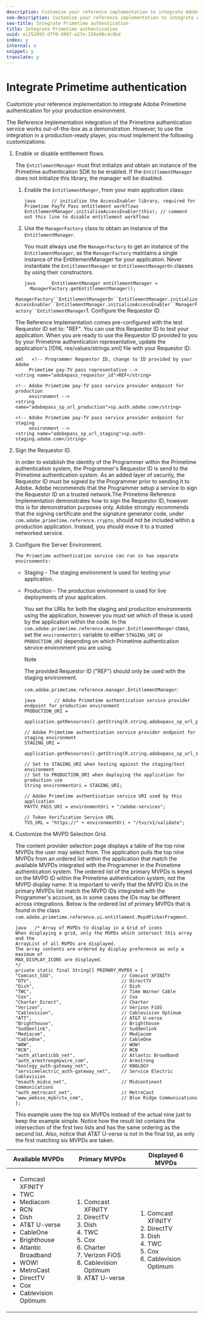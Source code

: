 ```yaml
---
description: Customize your reference implementation to integrate Adobe Primetime authentication for your production environment.
seo-description: Customize your reference implementation to integrate Adobe Primetime authentication for your production environment.
seo-title: Integrate Primetime authentication
title: Integrate Primetime authentication
uuid: ec252893-d7f0-4997-a27e-159e98c4c9bd
index: y
internal: n
snippet: y
translate: y
---
```


# Integrate Primetime authentication

Customize your reference implementation to integrate Adobe Primetime authentication for your production environment.

The Reference Implementation integration of the Primetime authentication service works out-of-the-box as a demonstration. However, to use the integration in a production-ready player, you must implement the following customizations: 

1. Enable or disable entitlement flows.

   The `EntitlementManager` must first initialize and obtain an instance of the Primetime authentication SDK to be enabled. If the `EntitlementManager` does not initialize this library, the manager will be disabled.
   1. Enable the `EntitlementManger`, from your main application class:
   
   
      ```
      java      // initialize the AccessEnabler library, required for Primetime PayTV Pass entitlement workflows 
      EntitlementManager.initializeAccessEnabler(this); // comment out this line to disable entitlement workflows
      ```
   
   1. Use the `ManagerFactory` class to obtain an instance of the `EntitlementManager`.
   
      You must always use the `ManagerFactory` to get an instance of the `EntitlementManager`, as the `ManagerFactory` maintains a single instance of the EntitlementManager for your application. Never instantiate the `EntitlementManager` or `EntitlementManagerOn` classes by using their constructors.    
      ```
      java      EntitlementManager entitlementManager =  
        ManagerFactory.getEntitlementManager();
      ```
   

   `ManagerFactory``EntitlementManagerOn``EntitlementManager.initializeAccessEnabler``EntitlementManager.initializeAccessEnabler``ManagerFactory``EntitlementManager`1. Configure the Requestor ID.

   The Reference Implementation comes pre-configured with the test Requestor ID set to: "REF". You can use this Requestor ID to test your application. When you are ready to use the Requestor ID provided to you by your Primetime authentication representative, update the application's [!DNL res/values/strings.xml] file with your Requestor ID. 
   ```
   xml   <!-- Programmer Requestor ID, change to ID provided by your Adobe  
        Primetime pay-TV pass representative --> 
   <string name="adobepass_requestor_id">REF</string> 
    
   <!-- Adobe Primetime pay-TV pass service provider endpoint for production 
        environment --> 
   <string name="adobepass_sp_url_production">sp.auth.adobe.com</string> 
    
   <!-- Adobe Primetime pay-TV pass service provider endpoint for staging  
        environment --> 
   <string name="adobepass_sp_url_staging">sp.auth-staging.adobe.com</string>
   ```


1. Sign the Requestor ID.

   In order to establish the identity of the Programmer within the Primetime authentication system, the Programmer's Requestor ID is send to the Primetime authentication system. As an added layer of security, the Requestor ID must be signed by the Programmer prior to sending it to Adobe. Adobe recommends that the Programmer setup a service to sign the Requestor ID on a trusted network.The Primetime Reference Implementation demonstrates how to sign the Requestor ID, however this is for demonstration purposes only. Adobe strongly recommends that the signing certificate and the signature generator code, under `com.adobe.primetime.reference.crypto`, should not be included within a production application. Instead, you should move it to a trusted networked service. 

1. Configure the Server Environment.

       The Primetime authentication service can run in two separate environments:    
    * Staging - The staging environment is used for testing your application.    
    * Production - The production environment is used for live deployments of your application.    
    
    
       You set the URIs for both the staging and production environments using the application, however you must set which of these is used by the application within the code. In the `com.adobe.primetime.reference.manager.EntitlementManger` class, set the `environmentUri` variable to either `STAGING_URI` or `PRODUCTION_URI` depending on which Primetime authentication service environment you are using. 
       >[!NOTE]
       >
       >The provided Requestor ID ("REF") should only be used with the staging environment.

    
       `com.adobe.primetime.reference.manager.EntitlementManager`: 
    
       ```
       java       // Adobe Primetime authentication service provider endpoint for production environment 
       PRODUCTION_URI = 
         application.getResources().getString(R.string.adobepass_sp_url_production); 
        
       // Adobe Primetime authentication service provider endpoint for staging environment 
       STAGING_URI = 
         application.getResources().getString(R.string.adobepass_sp_url_staging); 
        
       // Set to STAGING_URI when testing against the staging/test environment 
       // Set to PRODUCTION_URI when deploying the application for production use 
       String environmentUri = STAGING_URI; 
        
       // Adobe Primetime authentication service URI used by this application 
       PAYTV_PASS_URI = environmentUri + "/adobe-services"; 
        
       // Token Verification Service URL 
       TVS_URL = "https://" + environmentUri + "/tvs/v1/validate";
       ```
    
1. Customize the MVPD Selection Grid.

   The content provider selection page displays a table of the top nine MVPDs the user may select from. The application pulls the top nine MVPDs from an ordered list within the application that match the available MVPDs integrated with the Programmer in the Primetime authentication system. The ordered list of the primary MVPDs is keyed on the MVPD ID within the Primetime authentication system, not the MVPD display name. It is important to verify that the MVPD IDs in the primary MVPDs list match the MVPD IDs integrated with the Programmer's account, as in some cases the IDs may be different across integrations. Below is the ordered list of primary MVPDs that is found in the class `com.adobe.primetime.reference.ui.entitlement.MvpdPickerFragment`. 
   ```
   java   /* Array of MVPDs to display in a Grid of icons 
   When displaying a grid, only the MVPDs which intersect this array and the 
   ArrayList of all MVPDs are displayed. 
   The array contents are ordered by display preference as only a maximum of 
   MAX_DISPLAY_ICONS are displayed. 
   */ 
   private static final String[] PRIMARY_MVPDS = { 
   "Comcast_SSO",                         // Comcast XFINITY 
   "DTV",                                 // DirectTV 
   "Dish",                                // Dish 
   "TWC",                                 // Time Warner Cable 
   "Cox",                                 // Cox 
   "Charter_Direct",                      // Charter 
   "Verizon",                             // Verizon FiOS 
   "Cablevision",                         // Cablevision Optimum 
   "ATT",                                 // AT&T U-verse 
   "Brighthouse",                         // Brighthouse 
   "Suddenlink",                          // Suddenlink 
   "Mediacom",                            // Mediacom 
   "CableOne",                            // CableOne 
   "WOW",                                 // WOW! 
   "RCN",                                 // RCN 
   "auth_atlanticbb_net",                 // Atlantic Broadband 
   "auth_armstrongmywire_com",            // Armstrong 
   "knology_auth-gateway_net",            // KNOLOGY 
   "serviceelectric_auth-gateway_net",    // Service Electric Cablevision 
   "msauth_midco_net",                    // Midcontinent Communications 
   "auth_metrocast_net",                  // MetroCast 
   "www_websso_mybrctv_com",              // Blue Ridge Communications 
   };
   ```


   This example uses the top six MVPDs instead of the actual nine just to keep the example simple. Notice how the result list contains the intersection of the first two lists and has the same ordering as the second list. Also, notice that AT&T U-verse is not in the final list, as only the first matching six MVPDs are taken. 

<table id="table_jfv_pyt_xp"> 
 <thead> 
  <tr> 
   <th class="entry"> Available MVPDs </th> 
   <th class="entry"> Primary MVPDs </th> 
   <th class="entry"> Displayed 6 MVPDs </th> 
  </tr> 
 </thead>
 <tbody> 
  <tr> 
   <td> 
    <ul id="ul_tnh_dzt_xp"> 
     <li id="li_0A033647BA9C459BAD89BDB3091A521B">Comcast XFINITY </li> 
     <li id="li_F94B30AEA186463B854CF6C114CA609D">TWC </li> 
     <li id="li_16E37EB88759466A89D33E5B847E4EAA">Mediacom </li> 
     <li id="li_6B4C17C8075844D082D08BBE632518AA">RCN </li> 
     <li id="li_2205BC64CF4F4E1A88B4FEC5E138ED0E">Dish </li> 
     <li id="li_B65063AE7B39482AA318852D357537FD">AT&amp;T U-verse </li> 
     <li id="li_C62DC756B3D94F1CACFC829A58E8121B">CableOne </li> 
     <li id="li_E9D8B4075A2744E4845557A3CE5EC9B2">Brighthouse </li> 
     <li id="li_9D8BF482CCD94418AAC84572F330AAAA">Atlantic Broadband </li> 
     <li id="li_1391B5BD4E2E4BB291DA526ECCFDF3D6">WOW! </li> 
     <li id="li_49DE45233FAF4FD19CA1F29036CD74B5">MetroCast </li> 
     <li id="li_C8D73FCBF43747FB8A305582FE4C68F3">DirectTV </li> 
     <li id="li_69D2037E37DB4903B2BFEE603E8E082A">Cox </li> 
     <li id="li_E7CF44ACD1234A33823670CAA697E82A">Cablevision Optimum </li> 
    </ul> </td> 
   <td> 
    <ol id="ol_xp4_2zt_xp"> 
     <li id="li_A8D86CB58FC54AF98E9C2FA4C1DBE163">Comcast XFINITY </li> 
     <li id="li_E384D4DBBB6F4F7D8D7FF8BF8F06641B">DirectTV </li> 
     <li id="li_DA86C0799F3041A1B051BCA8908818B7">Dish </li> 
     <li id="li_1B27BA6CBFBE492CA5BE9884553147DD">TWC </li> 
     <li id="li_985D88D668544A1DBB1F5B68948209FB">Cox </li> 
     <li id="li_7593E145528D4BBC99FFF4E634DC646D">Charter </li> 
     <li id="li_B328296B111E47198D44C0893B5BDB74">Verizon FiOS </li> 
     <li id="li_7B9AEAA7A6F24208B8D303BED9DA66D2">Cablevision Optimum </li> 
     <li id="li_7FAD0D64ECDA411E9A41B147B7560ACA">AT&amp;T U-verse </li> 
    </ol> </td> 
   <td> 
    <ol id="ol_ggx_2zt_xp"> 
     <li id="li_D6F9CB43866D404B8CB85544B2685765">Comcast XFINITY </li> 
     <li id="li_44BFDBDC27F2413C91F578D0B40A4163">DirectTV </li> 
     <li id="li_A006BFCCFAA247288EE9E04D708039C7">Dish </li> 
     <li id="li_AB53AAC8760A41518A7C36B5671F3DDE">TWC </li> 
     <li id="li_91798252DA1F4C1492F5C2D6E025CCA8">Cox </li> 
     <li id="li_70414FBACA7B465E8ADE43123326470F">Cablevision Optimum </li> 
    </ol> </td> 
  </tr> 
 </tbody> 
</table>


